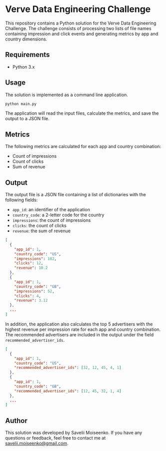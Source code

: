 # Verve Data Engineering Challenge

This repository contains a Python solution for the Verve Data Engineering Challenge. The challenge consists of processing two lists of file names containing impression and click events and generating metrics by app and country dimensions.

## Requirements

- Python 3.x

## Usage

The solution is implemented as a command line application.

```bash
python main.py
```

The application will read the input files, calculate the metrics, and save the output to a JSON file.

## Metrics

The following metrics are calculated for each app and country combination:

- Count of impressions
- Count of clicks
- Sum of revenue

## Output

The output file is a JSON file containing a list of dictionaries with the following fields:

- `app_id`: an identifier of the application
- `country_code`: a 2-letter code for the country
- `impressions`: the count of impressions
- `clicks`: the count of clicks
- `revenue`: the sum of revenue

```json
[
  {
    "app_id": 1,
    "country_code": "US",
    "impressions": 102,
    "clicks": 12,
    "revenue": 10.2
  },
  {
    "app_id": 1,
    "country_code": "GB",
    "impressions": 52,
    "clicks": 4,
    "revenue": 3.12
  },
  ...
]
```

In addition, the application also calculates the top 5 advertisers with the highest revenue per impression rate for each app and country combination. The recommended advertisers are included in the output under the field `recommended_advertiser_ids`.

```json
[
  {
    "app_id": 1,
    "country_code": "US",
    "recommended_advertiser_ids": [32, 12, 45, 4, 1]
  },
  {
    "app_id": 1,
    "country_code": "GB",
    "recommended_advertiser_ids": [12, 45, 32, 1, 4]
  },
  ...
]
```

## Author

This solution was developed by Savelii Moiseenko. If you have any questions or feedback, feel free to contact me at savelii.moiseenko@gmail.com.
